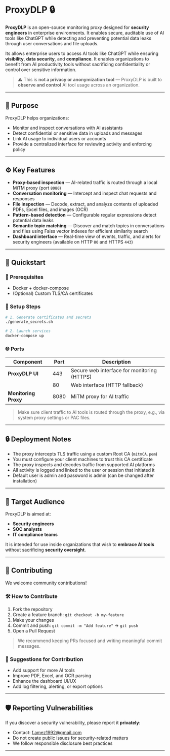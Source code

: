 # ProxyDLP 🔒

**ProxyDLP** is an open-source monitoring proxy designed for **security engineers** in enterprise environments. It enables secure, auditable use of AI tools like ChatGPT while detecting and preventing potential data leaks through user conversations and file uploads.

Its allows enterprise users to access AI tools like ChatGPT while ensuring **visibility**, **data security**, and **compliance**. It enables organizations to benefit from AI productivity tools without sacrificing confidentiality or control over sensitive information.

> ⚠️ This is **not a privacy or anonymization tool** — ProxyDLP is built to **observe and control** AI tool usage across an organization.

---

## 🎯 Purpose

ProxyDLP helps organizations:
- Monitor and inspect conversations with AI assistants
- Detect confidential or sensitive data in uploads and messages
- Link AI usage to individual users or accounts
- Provide a centralized interface for reviewing activity and enforcing policy

---

## ⚙️ Key Features

- **Proxy-based inspection** — AI-related traffic is routed through a local MiTM proxy (port `8080`)  
- **Conversation monitoring** — Intercept and inspect chat requests and responses  
- **File inspection** — Decode, extract, and analyze contents of uploaded PDFs, Excel files, and images (OCR)  
- **Pattern-based detection** — Configurable regular expressions detect potential data leaks  
- **Semantic topic matching** — Discover and match topics in conversations and files using Faiss vector indexes for efficient similarity search  
- **Dashboard interface** — Real-time view of events, traffic, and alerts for security engineers (available on HTTP `80` and HTTPS `443`)

---

## 🚀 Quickstart

### 🔧 Prerequisites

- Docker + docker-compose
- (Optional) Custom TLS/CA certificates

### 🧪 Setup Steps

```bash
# 1. Generate certificates and secrets
./generate_secrets.sh

# 2. Launch services
docker-compose up
```

### 🌐 Ports

| Component             | Port  | Description                                  |
|----------------------|-------|----------------------------------------------|
| **ProxyDLP UI**      | 443   | Secure web interface for monitoring (HTTPS)  |
|                      | 80    | Web interface (HTTP fallback)                |
| **Monitoring Proxy** | 8080  | MiTM proxy for AI traffic                    |

> Make sure client traffic to AI tools is routed through the proxy, e.g., via system proxy settings or PAC files.

---

## 🔒 Deployment Notes

- The proxy intercepts TLS traffic using a custom Root CA (`mitmCA.pem`)
- You must configure your client machines to trust this CA certificate
- The proxy inspects and decodes traffic from supported AI platforms
- All activity is logged and linked to the user or session that initiated it
- Default user is admin and password is admin (can be changed after installation)

---

## 👥 Target Audience

ProxyDLP is aimed at:
- **Security engineers**
- **SOC analysts**
- **IT compliance teams**

It is intended for use inside organizations that wish to **embrace AI tools** without sacrificing **security oversight**.

---

## 🤝 Contributing

We welcome community contributions!

### 🛠️ How to Contribute

1. Fork the repository
2. Create a feature branch: `git checkout -b my-feature`
3. Make your changes
4. Commit and push: `git commit -m "Add feature"` → `git push`
5. Open a Pull Request

> We recommend keeping PRs focused and writing meaningful commit messages.

### 🧪 Suggestions for Contribution

- Add support for more AI tools
- Improve PDF, Excel, and OCR parsing
- Enhance the dashboard UI/UX
- Add log filtering, alerting, or export options

---

## 🛡️ Reporting Vulnerabilities

If you discover a security vulnerability, please report it **privately**:

- Contact: f.amez1992@gmail.com
- Do not create public issues for security-related matters
- We follow responsible disclosure best practices

---

